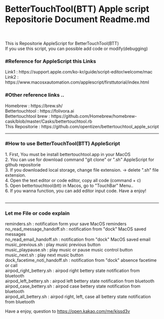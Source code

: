 <h1>BetterTouchTool(BTT) Apple script Repositorie Document Readme.md</h1><br>
<br>
This is Repositorie AppleScript for BetterTouchTool(BTT) <br>
If you use this script, you can possible add code or modify(debugging)
                                       <h3>#Reference for AppleScript this Links</h3>
Link1 : https://support.apple.com/ko-kr/guide/script-editor/welcome/mac <br>
Link2 : https://www.macosxautomation.com/applescript/firsttutorial/index.html 
                                         <h3>#Other reference links ..</h3>
Homebrew : https://brew.sh/<br>
Bettertouchtool : https://folivora.ai<br>
Bettertouchtool brew : https://github.com/Homebrew/homebrew-cask/blob/master/Casks/bettertouchtool.rb<br>
This Repositorie : https://github.com/opentizen/bettertouchtool_apple_script 
                                         <hr><h3>#How to use BetterTouchTool(BTT) AppleScript</h3>
1. First, You must be install bettertouchtool.app in your MacOS<br>
2. You can use for download command "git clone" or ".sh" AppleScript for github repositorie<br>
3. If you downloaded local storage, change file extension. -> delete ".sh" file extension. <br>
4. Open the text editor or code editor, copy all code (command + c)<br>
5. Open bettertouchtool(btt) in Macos, go to "TouchBar" Menu..<br>
6. If you wanna function, you can add editor input code. Have a enjoy!<br>
<br>
                                        <hr><h3>Let me File or code explain</h3>
reminders.sh : notification form your save MacOS reminders<br>
no_read_message_handoff.sh : notification from "dock" MacOS saved messages<br>
no_read_email_handoff.sh : notification from "dock" MacOS saved email<br>
music_previous.sh : play music previous button<br>
music_playpause.sh : play music or pause music control button<br>
music_next.sh : play next music button<br>
dock_facetime_noti_handoff.sh : notification from "dock" absence facetime or call<br>
airpod_right_bettery.sh : airpod right bettery state notification from bluetooth<br>
airpod_left_bettery.sh : airpod left bettery state notification from bluetooth<br>
airpod_case_bettery.sh : airpod case bettery state notification from bluetooth<br>
airpod_all_bettery.sh : airpod right, left, case all bettery state notification from bluetooth<br>

Have a enjoy, question to https://open.kakao.com/me/kissd3v